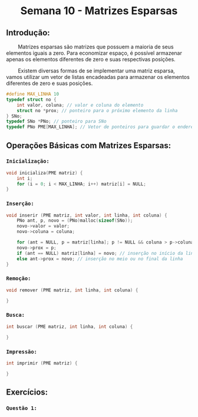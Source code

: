 <h1 align="center"> Semana 10 - Matrizes Esparsas </h1>

## Introdução:
&emsp;&emsp; Matrizes esparsas são matrizes que possuem a maioria de seus elementos iguais a zero. Para economizar espaço, é possível armazenar apenas os elementos diferentes de zero e suas respectivas posições.

&emsp;&emsp; Existem diversas formas de se implementar uma matriz esparsa, vamos utilizar um vetor de listas encadeadas para armazenar os elementos diferentes de zero e suas posições.
~~~c
#define MAX_LINHA 10
typedef struct no {
    int valor, coluna; // valor e coluna do elemento
    struct no *prox; // ponteiro para o próximo elemento da linha
} SNo;
typedef SNo *PNo; // ponteiro para SNo
typedef PNo PME[MAX_LINHA]; // Vetor de ponteiros para guardar o endereço do primeiro nó de cada linha
~~~

## Operações Básicas com Matrizes Esparsas:
### `Inicialização:`
~~~c
void inicializa(PME matriz) {
    int i;
    for (i = 0; i < MAX_LINHA; i++) matriz[i] = NULL;
}
~~~

### `Inserção:`
~~~c
void inserir (PME matriz, int valor, int linha, int coluna) {
    PNo ant, p, novo = (PNo)malloc(sizeof(SNo));
    novo->valor = valor;
    novo->coluna = coluna;

    for (ant = NULL, p = matriz[linha]; p != NULL && coluna > p->coluna; ant = p, p = p->prox); // percorre a linha até encontrar a posição correta
    novo->prox = p;
    if (ant == NULL) matriz[linha] = novo; // inserção no início da linha
    else ant->prox = novo; // inserção no meio ou no final da linha
}
~~~

### `Remoção:`
~~~c
void remover (PME matriz, int linha, int coluna) {

}
~~~

### `Busca:`
~~~c
int buscar (PME matriz, int linha, int coluna) {

}
~~~

### `Impressão:`
~~~c
int imprimir (PME matriz) {

}
~~~



## Exercícios:
### `Questão 1:`